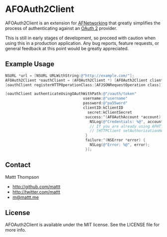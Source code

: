 # AFOAuth2Client

AFOAuth2Client is an extension for [AFNetworking](http://github.com/AFNetworking/AFNetworking/) that greatly simplifies the process of authenticating against an [OAuth 2](http://oauth.net/2/) provider.

This is still in early stages of development, so proceed with caution when using this in a production application. Any bug reports, feature requests, or general feedback at this point would be greatly appreciated.

## Example Usage

``` objective-c
NSURL *url = [NSURL URLWithString:@"http://example.com/"];
AFOAuth2Client *oauthClient = (AFOAuth2Client *) [AFOAuth2Client clientWithBaseURL:url];
[oauthClient registerHTTPOperationClass:[AFJSONRequestOperation class]];

[oauthClient authenticateUsingOAuthWithPath:@"/oauth/token" 
                                   username:@"username"
                                   password:@"pa55word"
                                   clientID:kClientID
                                     secret:kClientSecret 
                                    success:^(AFOAuthAccount *account) {
                                      NSLog(@"Credentials: %@", account.credential.accessToken);
                                      // If you are already using AFHTTPClient in your application, this would be a good place to set your `Authorization` header.
                                      // [HTTPClient setAuthorizationHeaderWithToken:account.credential.accessToken];
                                    }
                                    failure:^(NSError *error) {
                                      NSLog(@"Error: %@", error);
                                    }];
```

## Contact

Mattt Thompson

- http://github.com/mattt
- http://twitter.com/mattt
- m@mattt.me

## License

AFOAuth2Client is available under the MIT license. See the LICENSE file for more info.
